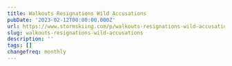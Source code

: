```yaml
---
title: Walkouts Resignations Wild Accusations
pubDate: '2023-02-12T00:00:00.000Z'
url: https://www.stormskiing.com/p/walkouts-resignations-wild-accusations
slug: walkouts-resignations-wild-accusations
description: ''
tags: []
changefreq: monthly
---
```


<!-- Add post content below -->
